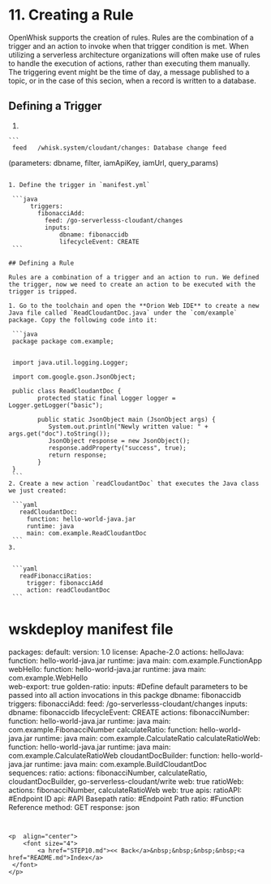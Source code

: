
# 11. Creating a Rule

OpenWhisk supports the creation of rules. Rules are the combination of a trigger and an action to invoke when that trigger condition is met. When utilizing a serverless architecture organizations will often make use of rules to handle the execution of actions, rather than executing them manually. The triggering event might be the time of day, a message published to a topic, or in the case of this secion, when a record is written to a database. 

## Defining a Trigger

1. 

	```
	 feed   /whisk.system/cloudant/changes: Database change feed
   (parameters: dbname, filter, iamApiKey, iamUrl, query_params)
   ```

1. Define the trigger in `manifest.yml`

	```java
	  	 triggers:
	  	   fibonacciAdd:
	  	     feed: /go-serverlesss-cloudant/changes
	  	     inputs: 
	  	     	 dbname: fibonaccidb
	  	     	 lifecycleEvent: CREATE
 	```

## Defining a Rule

Rules are a combination of a trigger and an action to run. We defined the trigger, now we need to create an action to be executed with the trigger is tripped. 

1. Go to the toolchain and open the **Orion Web IDE** to create a new Java file called `ReadCloudantDoc.java` under the `com/example` package. Copy the following code into it:  

	```java
	package package com.example;
	
	
	import java.util.logging.Logger;
	
	import com.google.gson.JsonObject;
	
	public class ReadCloudantDoc {
		   protected static final Logger logger = Logger.getLogger("basic");
	
		   public static JsonObject main (JsonObject args) {
		      System.out.println("Newly written value: " + args.get("doc").toString());
		      JsonObject response = new JsonObject();
		      response.addProperty("success", true);
		      return response;
		   }  
	}
	```
2. Create a new action `readCloudantDoc` that executes the Java class we just created:

	```yaml
      readCloudantDoc:
        function: hello-world-java.jar
        runtime: java
        main: com.example.ReadCloudantDoc
	```
3. 


	```yaml
      readFibonacciRatios:
        trigger: fibonacciAdd
        action: readCloudantDoc
	```
```
# wskdeploy manifest file

packages:
  default:
    version: 1.0
    license: Apache-2.0
    actions:
      helloJava:
        function: hello-world-java.jar
        runtime: java
        main: com.example.FunctionApp
      webHello:
        function: hello-world-java.jar
        runtime: java
        main: com.example.WebHello      
        web-export: true
  golden-ratio:
    inputs: #Define default parameters to be passed into all action invocations in this packge
      dbname: fibonaccidb
  	 triggers:
  	   fibonacciAdd:
  	     feed: /go-serverlesss-cloudant/changes
  	     inputs: 
  	     	 dbname: fibonaccidb
  	     	 lifecycleEvent: CREATE
    actions:
      fibonacciNumber:
        function: hello-world-java.jar
        runtime: java
        main: com.example.FibonacciNumber
      calculateRatio:
        function: hello-world-java.jar
        runtime: java
        main: com.example.CalculateRatio
      calculateRatioWeb:
        function: hello-world-java.jar
        runtime: java
        main: com.example.CalculateRatioWeb
      cloudantDocBuilder:
        function: hello-world-java.jar
        runtime: java
        main: com.example.BuildCloudantDoc  
    sequences:
      ratio:
        actions: fibonacciNumber, calculateRatio, cloudantDocBuilder, go-serverless-cloudant/write
        web: true
      ratioWeb:
        actions: fibonacciNumber, calculateRatioWeb
        web: true
    apis:
      ratioAPI: #Endpoint ID
        api: #API Basepath
          ratio: #Endpoint Path
            ratio: #Function Reference
              method: GET
              response: json
```


<p  align="center">
	<font size="4">
 		<a href="STEP10.md"><< Back</a>&nbsp;&nbsp;&nbsp;&nbsp;<a href="README.md">Index</a>
 </font>
</p>